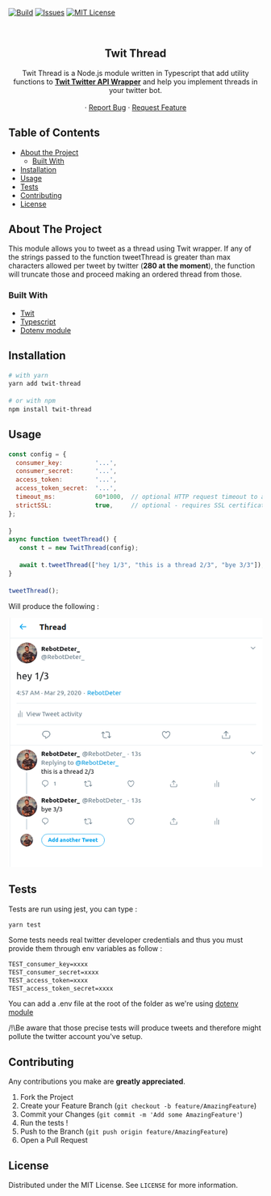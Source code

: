 <!--
*** Thanks for checking out this README Template. If you have a suggestion that would
*** make this better, please fork the repo and create a pull request or simply open
*** an issue with the tag "enhancement".
*** Thanks again! Now go create something AMAZING! :D
***
***
***
*** To avoid retyping too much info. Do a search and replace for the following:
*** github_username, repo, twitter_handle, email
-->





<!-- PROJECT SHIELDS -->
<!--
*** I'm using markdown "reference style" links for readability.
*** Reference links are enclosed in brackets [ ] instead of parentheses ( ).
*** See the bottom of this document for the declaration of the reference variables
*** for contributors-url, forks-url, etc. This is an optional, concise syntax you may use.
*** https://www.markdownguide.org/basic-syntax/#reference-style-links
-->
[![Build][build-shield]][build-url]
[![Issues][issues-shield]][issues-url]
[![MIT License][license-shield]][license-url]

<!-- PROJECT LOGO -->
<br />

  <h2 align="center">Twit Thread</h2>

  <p align="center">
    Twit Thread is a Node.js module written in Typescript that add utility functions to 
  <a href="https://github.com/ttezel/twit"><strong>Twit Twitter API Wrapper</strong></a>
  and help you implement threads in your twitter bot.
    <br />
    <br />
    ·
    <a href="https://github.com/adblanc/repo/issues">Report Bug</a>
    ·
    <a href="https://github.com/adblanc/repo/issues">Request Feature</a>
  </p>
</p>



<!-- TABLE OF CONTENTS -->
## Table of Contents

* [About the Project](#about-the-project)
  * [Built With](#built-with)
* [Installation](#installation)
* [Usage](#usage)
* [Tests](#tests)
* [Contributing](#contributing)
* [License](#license)

<!-- ABOUT THE PROJECT -->
## About The Project

This module allows you to tweet as a thread using Twit wrapper.
If any of the strings passed to the function tweetThread is greater than max characters allowed per tweet by twitter (**280 at the moment**), the function will truncate those and proceed making an ordered thread from those.

### Built With

* [Twit](https://github.com/ttezel/twit)
* [Typescript](https://github.com/microsoft/TypeScript)
* [Dotenv module](https://github.com/motdotla/dotenv)

## Installation
 
```sh
# with yarn
yarn add twit-thread

# or with npm
npm install twit-thread
```
<!-- USAGE EXAMPLES -->
## Usage

```js
const config = {
  consumer_key:         '...',
  consumer_secret:      '...',
  access_token:         '...',
  access_token_secret:  '...',
  timeout_ms:           60*1000,  // optional HTTP request timeout to apply to all requests.
  strictSSL:            true,     // optional - requires SSL certificates to be valid.
};

}
async function tweetThread() {
   const t = new TwitThread(config);
   
   await t.tweetThread(["hey 1/3", "this is a thread 2/3", "bye 3/3"]);
}

tweetThread();
```
Will produce the following :

![Twitter thread using Twit Thread](images/screenshot.png)


## Tests

Tests are run using jest, you can type :
```sh
yarn test
```
Some tests needs real twitter developer credentials and thus you must provide them through env variables as follow :
```
TEST_consumer_key=xxxx
TEST_consumer_secret=xxxx
TEST_access_token=xxxx
TEST_access_token_secret=xxxx
```
You can add a .env file at the root of the folder as we're using [dotenv module](https://github.com/motdotla/dotenv)

/!\Be aware that those precise tests will produce tweets and therefore might pollute the twitter account you've setup.

<!-- CONTRIBUTING -->
## Contributing

Any contributions you make are **greatly appreciated**.

1. Fork the Project
2. Create your Feature Branch (`git checkout -b feature/AmazingFeature`)
3. Commit your Changes (`git commit -m 'Add some AmazingFeature'`)
4. Run the tests !
5. Push to the Branch (`git push origin feature/AmazingFeature`)
6. Open a Pull Request

<!-- LICENSE -->
## License

Distributed under the MIT License. See `LICENSE` for more information.

<!-- MARKDOWN LINKS & IMAGES -->
<!-- https://www.markdownguide.org/basic-syntax/#reference-style-links -->
[issues-shield]: https://img.shields.io/github/issues/adblanc/twit-thread
[issues-url]: https://github.com/adblanc/twit-thread/issues
[license-shield]: https://img.shields.io/github/license/adblanc/twit-thread
[license-url]: https://github.com/adblanc/twit-thread/blob/master/LICENSE
[build-shield]: https://img.shields.io/circleci/build/github/adblanc/twit-thread/master
[build-url]: https://circleci.com/gh/adblanc/twit-thread

